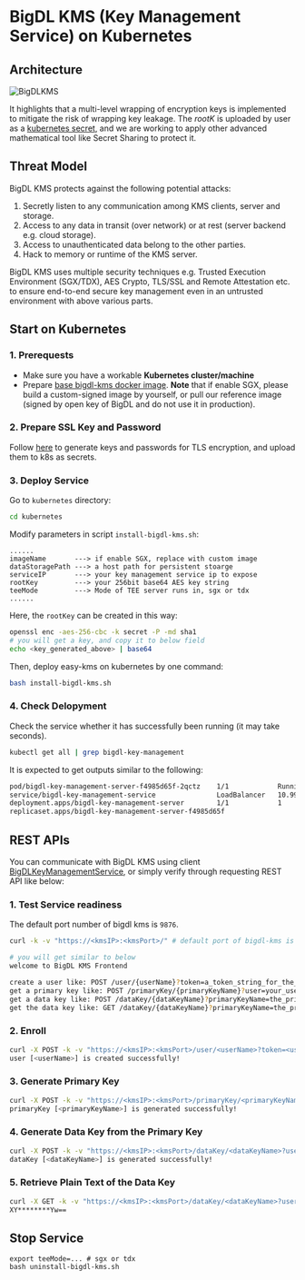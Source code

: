 # BigDL KMS (Key Management Service) on Kubernetes

## Architecture
![BigDLKMS](https://user-images.githubusercontent.com/60865256/229735029-b93f221a-7973-49fa-9474-a216121caf18.png)

It highlights that a multi-level wrapping of encryption keys is implemented to mitigate the risk of wrapping key leakage. The *rootK* is uploaded by user as a [kubernetes secret](https://kubernetes.io/docs/concepts/configuration/secret/), and we are working to apply other advanced mathematical tool like Secret Sharing to protect it.

## Threat Model

BigDL KMS protects against the following potential attacks:

1. Secretly listen to any communication among KMS clients, server and storage.
2. Access to any data in transit (over network) or at rest (server backend e.g. cloud storage).
3. Access to unauthenticated data belong to the other parties.
4. Hack to memory or runtime of the KMS server.

BigDL KMS uses multiple security techniques e.g. Trusted Execution Environment (SGX/TDX), AES Crypto, TLS/SSL and Remote Attestation etc. to ensure end-to-end secure key management even in an untrusted environment with above various parts.

## Start on Kubernetes
### 1. Prerequests

- Make sure you have a workable **Kubernetes cluster/machine**
- Prepare [base bigdl-kms docker image](https://github.com/intel-analytics/BigDL/tree/main/ppml/services/easy-kms/docker#1-pullbuild-container-image). **Note** that if enable SGX, please build a custom-signed image by yourself, or pull our reference image (signed by open key of BigDL and do not use it in production).

### 2. Prepare SSL Key and Password

Follow [here](https://github.com/intel-analytics/BigDL/blob/main/ppml/docs/prepare_environment.md#prepare-key-and-password) to generate keys and passwords for TLS encryption, and upload them to k8s as secrets.

### 3. Deploy Service

Go to `kubernetes` directory:

```bash
cd kubernetes
```

Modify parameters in script `install-bigdl-kms.sh`:

```
......
imageName       ---> if enable SGX, replace with custom image
dataStoragePath ---> a host path for persistent stoarge
serviceIP       ---> your key management service ip to expose
rootKey         ---> your 256bit base64 AES key string
teeMode         ---> Mode of TEE server runs in, sgx or tdx
......
```

Here, the `rootKey` can be created in this way:
```bash
openssl enc -aes-256-cbc -k secret -P -md sha1
# you will get a key, and copy it to below field
echo <key_generated_above> | base64
```

Then, deploy easy-kms on kubernetes by one command:

```bash
bash install-bigdl-kms.sh
```

### 4. Check Delopyment

Check the service whether it has successfully been running (it may take seconds).
```bash
kubectl get all | grep bigdl-key-management
```

It is expected to get outputs similar to the following:
```bash
pod/bigdl-key-management-server-f4985d65f-2qctz    1/1            Running
service/bigdl-key-management-service               LoadBalancer   10.99.15.77     <serviceIP>    9875:31157/TCP
deployment.apps/bigdl-key-management-server        1/1            1               1
replicaset.apps/bigdl-key-management-server-f4985d65f
```

## REST APIs

You can communicate with BigDL KMS using client [BigDLKeyManagementService](https://github.com/intel-analytics/BigDL/blob/main/scala/ppml/src/main/scala/com/intel/analytics/bigdl/ppml/kms/client/BigDLKeyManagementService.scala), or simply verify through requesting REST API like below:

### 1. Test Service readiness

The default port number of bigdl kms is `9876`.

```bash
curl -k -v "https://<kmsIP>:<kmsPort>/" # default port of bigdl-kms is 9876 and can be configured in bigdl-kms.yaml

# you will get similar to below
welcome to BigDL KMS Frontend

create a user like: POST /user/{userName}?token=a_token_string_for_the_user
get a primary key like: POST /primaryKey/{primaryKeyName}?user=your_username&&token=your_token
get a data key like: POST /dataKey/{dataKeyName}?primaryKeyName=the_primary_key_name&&user=your_username&&token=your_token
get the data key like: GET /dataKey/{dataKeyName}?primaryKeyName=the_primary_key_name&&user=your_username&&token=your_token1
```

### 2. Enroll

```bash
curl -X POST -k -v "https://<kmsIP>:<kmsPort>/user/<userName>?token=<userToken>"
user [<userName>] is created successfully!
```

### 3. Generate Primary Key

```bash
curl -X POST -k -v "https://<kmsIP>:<kmsPort>/primaryKey/<primaryKeyName>?user=<userName>&&token=<userToken>"
primaryKey [<primaryKeyName>] is generated successfully!
```

### 4. Generate Data Key from the Primary Key

```bash
curl -X POST -k -v "https://<kmsIP>:<kmsPort>/dataKey/<dataKeyName>?user=<userName>&&token=<userToken>&&primaryKeyName=<primaryKeyName>"
dataKey [<dataKeyName>] is generated successfully!
```

### 5. Retrieve Plain Text of the Data Key

```bash
curl -X GET -k -v "https://<kmsIP>:<kmsPort>/dataKey/<dataKeyName>?user=<userName>&&token=<userToken>&&primaryKeyName=<primaryKeyName>"
XY********Yw==
```

## Stop Service
```
export teeMode=... # sgx or tdx
bash uninstall-bigdl-kms.sh
```

